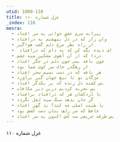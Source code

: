 ```yaml
---
utid: 1000-110
title: غزل شماره ۱۱۰
_index: 110
mesra:
  - پیرانه سرم عشقِ جوانی به سر افتاد
  - وان راز که در دل بنهفتم به درافتاد
  - از راه نظر مرغ دلم گشت هواگیر
  - ‌ ای دیده نگه کن که به دام که درافتاد
  - دردا که از آن آهوی مشکین سیه چشم
  - چون نافه بسی خون دلم در جگر افتاد
  - از رهگذر خاک سر کوی شما بود
  - هر نافه که در دست نسیم سحر افتاد
  - مژگان تو تا تیغ جهان گیر برآورد
  - بس کشته دل زنده که بر یکدگر افتاد
  - بس تجربه کردیم درین دیر مکافات
  - با دُردکشان هر که درافتاد برافتاد
  - گر جان بدهد سنگ سیه لعل نگردد
  - با طینت اصلی چه کند؟ بد گهر افتاد
  - حافظ که سر زلفِ بتان دست کشش بود
  - بس طرفه حریفی ست کش اکنون به سر افتاد
---
```

غزل شماره ۱۱۰
